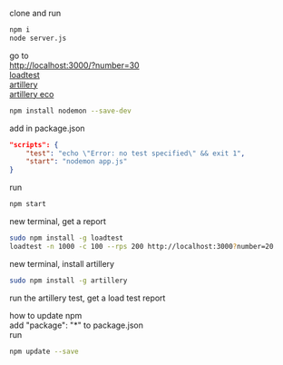 clone and run<br>
```bash
npm i
node server.js

```
go to<br>
[http://localhost:3000/?number=30](http://localhost:3000/?number=30)<br>
[loadtest](https://www.npmjs.com/package/loadtest)<br>
[artillery](https://www.npmjs.com/package/artillery)<br>
[artillery eco](https://ecologi.com/artilleryio)<br>

```bash
npm install nodemon --save-dev
```

add in package.json<br>

```json
"scripts": {
    "test": "echo \"Error: no test specified\" && exit 1",
    "start": "nodemon app.js"
}
```

run
```bash
npm start
```

new terminal, get a report
```bash
sudo npm install -g loadtest
loadtest -n 1000 -c 100 --rps 200 http://localhost:3000?number=20
```

new terminal, install artillery
```bash
sudo npm install -g artillery
```
run the artillery test, get a load test report<br>

how to update npm<br>
add "package": "\*" to package.json<br>
run 
```bash
npm update --save
```
